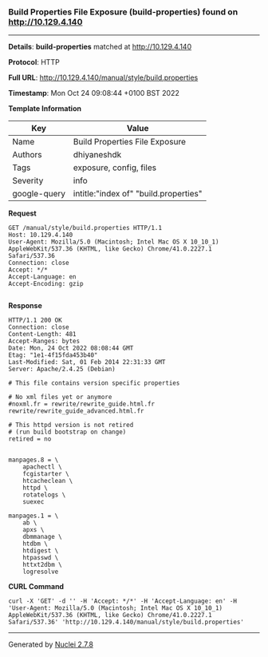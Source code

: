 ### Build Properties File Exposure (build-properties) found on http://10.129.4.140
---
**Details**: **build-properties**  matched at http://10.129.4.140

**Protocol**: HTTP

**Full URL**: http://10.129.4.140/manual/style/build.properties

**Timestamp**: Mon Oct 24 09:08:44 +0100 BST 2022

**Template Information**

| Key | Value |
|---|---|
| Name | Build Properties File Exposure |
| Authors | dhiyaneshdk |
| Tags | exposure, config, files |
| Severity | info |
| google-query | intitle:"index of" "build.properties" |

**Request**
```http
GET /manual/style/build.properties HTTP/1.1
Host: 10.129.4.140
User-Agent: Mozilla/5.0 (Macintosh; Intel Mac OS X 10_10_1) AppleWebKit/537.36 (KHTML, like Gecko) Chrome/41.0.2227.1 Safari/537.36
Connection: close
Accept: */*
Accept-Language: en
Accept-Encoding: gzip


```

**Response**
```http
HTTP/1.1 200 OK
Connection: close
Content-Length: 481
Accept-Ranges: bytes
Date: Mon, 24 Oct 2022 08:08:44 GMT
Etag: "1e1-4f15fda453b40"
Last-Modified: Sat, 01 Feb 2014 22:31:33 GMT
Server: Apache/2.4.25 (Debian)

# This file contains version specific properties

# No xml files yet or anymore
#noxml.fr = rewrite/rewrite_guide.html.fr rewrite/rewrite_guide_advanced.html.fr

# This httpd version is not retired
# (run build bootstrap on change)
retired = no
 

manpages.8 = \
    apachectl \
    fcgistarter \
    htcacheclean \
    httpd \
    rotatelogs \
    suexec

manpages.1 = \
    ab \
    apxs \
    dbmmanage \
    htdbm \
    htdigest \
    htpasswd \
    httxt2dbm \
    logresolve

```


**CURL Command**
```
curl -X 'GET' -d '' -H 'Accept: */*' -H 'Accept-Language: en' -H 'User-Agent: Mozilla/5.0 (Macintosh; Intel Mac OS X 10_10_1) AppleWebKit/537.36 (KHTML, like Gecko) Chrome/41.0.2227.1 Safari/537.36' 'http://10.129.4.140/manual/style/build.properties'
```
---
Generated by [Nuclei 2.7.8](https://github.com/projectdiscovery/nuclei)